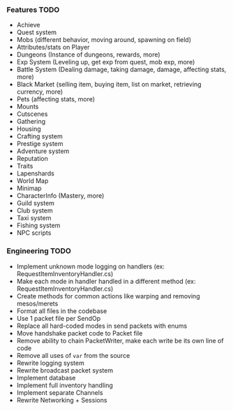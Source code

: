 ### Features TODO
- Achieve
- Quest system
- Mobs (different behavior, moving around, spawning on field)
- Attributes/stats on Player
- Dungeons (Instance of dungeons, rewards, more)
- Exp System (Leveling up, get exp from quest, mob exp, more)
- Battle System (Dealing damage, taking damage, damage, affecting stats, more)
- Black Market (selling item, buying item, list on market, retrieving currency, more)
- Pets (affecting stats, more)
- Mounts
- Cutscenes
- Gathering
- Housing
- Crafting system
- Prestige system
- Adventure system
- Reputation
- Traits
- Lapenshards
- World Map
- Minimap
- CharacterInfo (Mastery, more)
- Guild system
- Club system
- Taxi system
- Fishing system
- NPC scripts

### Engineering TODO
- Implement unknown mode logging on handlers (ex: RequestItemInventoryHandler.cs)
- Make each mode in handler handled in a different method (ex: RequestItemInventoryHandler.cs)
- Create methods for common actions like warping and removing mesos/merets
- Format all files in the codebase
- Use 1 packet file per SendOp
- Replace all hard-coded modes in send packets with enums
- Move handshake packet code to Packet file
- Remove ability to chain PacketWriter, make each write be its own line of code
- Remove all uses of `var` from the source
- Rewrite logging system
- Rewrite broadcast packet system
- Implement database
- Implement full inventory handling
- Implement separate Channels
- Rewrite Networking + Sessions
